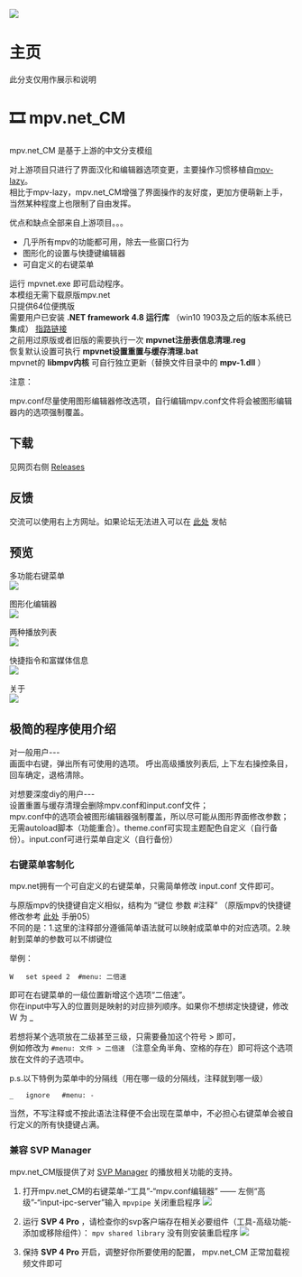 
![](IMG/mpvnet.png)

# 主页

此分支仅用作展示和说明

# 🎞 mpv.net_CM

mpv.net_CM 是基于上游的中文分支模组


对上游项目只进行了界面汉化和编辑器选项变更，主要操作习惯移植自[mpv-lazy](https://github.com/hooke007/MPV_lazy)。  
相比于mpv-lazy，mpv.net_CM增强了界面操作的友好度，更加方便萌新上手，当然某种程度上也限制了自由发挥。


优点和缺点全部来自上游项目。。。

- 几乎所有mpv的功能都可用，除去一些窗口行为
- 图形化的设置与快捷键编辑器
- 可自定义的右键菜单

运行 mpvnet.exe 即可启动程序。  
本模组无需下载原版mpv.net  
只提供64位便携版  
需要用户已安装 **.NET framework 4.8 运行库** （win10 1903及之后的版本系统已集成） [指路链接](https://support.microsoft.com/zh-cn/topic/%E9%80%82%E7%94%A8%E4%BA%8E-windows-%E7%9A%84-microsoft-net-framework-4-8-%E8%84%B1%E6%9C%BA%E5%AE%89%E8%A3%85%E7%A8%8B%E5%BA%8F-9d23f658-3b97-68ab-d013-aa3c3e7495e0)  
之前用过原版或者旧版的需要执行一次 **mpvnet注册表信息清理.reg**  
恢复默认设置可执行 **mpvnet设置重置与缓存清理.bat**  
mpvnet的 **libmpv内核** 可自行独立更新（替换文件目录中的 **mpv-1.dll** ）

注意：

mpv.conf尽量使用图形编辑器修改选项，自行编辑mpv.conf文件将会被图形编辑器内的选项强制覆盖。

## 下载

见网页右侧 [Releases](https://github.com/hooke007/mpv.net_CM/releases)


## 反馈

交流可以使用右上方网址。如果论坛无法进入可以在 [此处](https://github.com/hooke007/MPV_lazy/discussions) 发帖

## 预览

多功能右键菜单  
![](IMG/contextmenu.webp)

图形化编辑器  
![](IMG/editors.webp)

两种播放列表  
![](IMG/playlists.webp)

快捷指令和富媒体信息  
![](IMG/command&mediainfo.webp)

关于  
![](IMG/about.webp)


## 极简的程序使用介绍

对一般用户---  
画面中右键，弹出所有可使用的选项。
呼出高级播放列表后, 上下左右操控条目，回车确定，退格清除。

对想要深度diy的用户---  
设置重置与缓存清理会删除mpv.conf和input.conf文件；  
mpv.conf中的选项会被图形编辑器强制覆盖，所以尽可能从图形界面修改参数；  
无需autoload脚本（功能重合）。theme.conf可实现主题配色自定义（自行备份）。input.conf可进行菜单自定义（自行备份）

### 右键菜单客制化

mpv.net拥有一个可自定义的右键菜单，只需简单修改 input.conf 文件即可。

与原版mpv的快捷键自定义相似，结构为 “键位   参数   #注释” （原版mpv的快捷键修改参考 [此处](https://hooke007.github.io/#系列手册) 手册05）  
不同的是：1.这里的注释部分遵循简单语法就可以映射成菜单中的对应选项。2.映射到菜单的参数可以不绑键位

举例：
```
W   set speed 2  #menu: 二倍速
```
即可在右键菜单的一级位置新增这个选项“二倍速”。  
你在input中写入的位置则是映射的对应排列顺序。如果你不想绑定快捷键，修改 W 为 _

若想将某个选项放在二级甚至三级，只需要叠加这个符号 > 即可，  
例如修改为 `#menu: 文件 > 二倍速` （注意全角半角、空格的存在）即可将这个选项放在文件的子选项中。

p.s.以下特例为菜单中的分隔线（用在哪一级的分隔线，注释就到哪一级）
```
_   ignore   #menu: -
```

当然，不写注释或不按此语法注释便不会出现在菜单中，不必担心右键菜单会被自行定义的所有快捷键占满。

### 兼容 SVP Manager

mpv.net_CM版提供了对 [SVP Manager](https://www.svp-team.com/get/) 的播放相关功能的支持。

1. 打开mpv.net_CM的右键菜单-“工具”-“mpv.conf编辑器” —— 左侧“高级”-“input-ipc-server”输入 `mpvpipe`
关闭重启程序
![](IMG/svpm-01.webp)

2. 运行 **SVP 4 Pro** ，请检查你的svp客户端存在相关必要组件（工具-高级功能-添加或移除组件）： `mpv shared library`
没有则安装重启程序
![](IMG/svpm-02.webp)

3. 保持 **SVP 4 Pro** 开启，调整好你所要使用的配置， mpv.net_CM 正常加载视频文件即可
